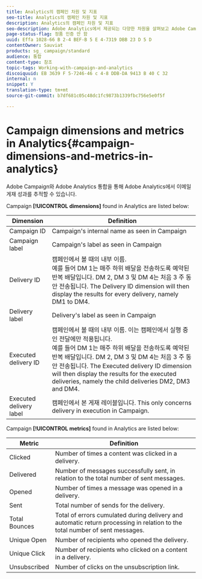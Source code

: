 ```yaml
---
title: Analytics의 캠페인 차원 및 지표
seo-title: Analytics의 캠페인 차원 및 지표
description: Analytics의 캠페인 차원 및 지표
seo-description: Adobe Analytics에서 제공되는 다양한 차원을 살펴보고 Adobe Campaign에서 이메일 배달을 추적할 수 있습니다.
page-status-flag: 정품 인증 안 함
uuid: Effa 1028-66 B 2-4 BEF-B 5 E 4-7319 DBB 23 D 5 D
contentOwner: Sauviat
products: sg_ campaign/standard
audience: 통합
content-type: 참조
topic-tags: Working-with-campaign-and-analytics
discoiquuid: EB 3639 F 5-7246-46 c 4-8 DDB-DA 9413 B 40 C 32
internal: n
snippet: Y
translation-type: tm+mt
source-git-commit: b7df681c05c48dc1fc9873b1339fbc756e5e0f5f

---
```



# Campaign dimensions and metrics in Analytics{#campaign-dimensions-and-metrics-in-analytics}

Adobe Campaign와 Adobe Analytics 통합을 통해 Adobe Analytics에서 이메일 게재 성과를 추적할 수 있습니다.

Campaign **[!UICONTROL dimensions]** found in Analytics are listed below:

<table> 
 <thead> 
  <tr> 
   <th> Dimension<br /> </th> 
   <th> Definition<br /> </th> 
  </tr> 
 </thead> 
 <tbody> 
  <tr> 
   <td> Campaign ID<br /> </td> 
   <td> Campaign's internal name as seen in Campaign<br /> </td> 
  </tr> 
  <tr> 
   <td> Campaign label<br /> </td> 
   <td> Campaign's label as seen in Campaign<br /> </td> 
  </tr> 
  <tr> 
   <td> Delivery ID<br /> </td> 
   <td> 캠페인에서 볼 때의 내부 이름.<br /> 예를 들어 DM 1는 매주 하위 배달을 전송하도록 예약된 반복 배달입니다. DM 2, DM 3 및 DM 4는 처음 3 주 동안 전송됩니다. The Delivery ID dimension will then display the results for every delivery, namely DM1 to DM4. <br /> </td> 
  </tr> 
  <tr> 
   <td> Delivery label<br /> </td> 
   <td> Delivery's label as seen in Campaign<br /> </td> 
  </tr> 
  <tr> 
   <td> Executed delivery ID<br /> </td> 
   <td> 캠페인에서 볼 때의 내부 이름. 이는 캠페인에서 실행 중인 전달에만 적용됩니다.<br /> 예를 들어 DM 1는 매주 하위 배달을 전송하도록 예약된 반복 배달입니다. DM 2, DM 3 및 DM 4는 처음 3 주 동안 전송됩니다. The Executed delivery ID dimension will then display the results for the executed deliveries, namely the child deliveries DM2, DM3 and DM4. <br /> </td> 
  </tr> 
  <tr> 
   <td> Executed delivery label<br /> </td> 
   <td> 캠페인에서 본 게재 레이블입니다. This only concerns delivery in execution in Campaign.<br /> </td> 
  </tr> 
 </tbody> 
</table>

Campaign **[!UICONTROL metrics]** found in Analytics are listed below:

<table> 
 <thead> 
  <tr> 
   <th> Metric<br /> </th> 
   <th> Definition<br /> </th> 
  </tr> 
 </thead> 
 <tbody> 
  <tr> 
   <td> Clicked<br /> </td> 
   <td> Number of times a content was clicked in a delivery.<br /> </td> 
  </tr> 
  <tr> 
   <td> Delivered<br /> </td> 
   <td> Number of messages successfully sent, in relation to the total number of sent messages.<br /> </td> 
  </tr> 
  <tr> 
   <td> Opened<br /> </td> 
   <td> Number of times a message was opened in a delivery.<br /> </td> 
  </tr> 
  <tr> 
   <td> Sent<br /> </td> 
   <td> Total number of sends for the delivery.<br /> </td> 
  </tr> 
  <tr> 
   <td> Total Bounces<br /> </td> 
   <td> Total of errors cumulated during delivery and automatic return processing in relation to the total number of sent messages.<br /> </td> 
  </tr> 
  <tr> 
   <td> Unique Open<br /> </td> 
   <td> Number of recipients who opened the delivery.<br /> </td> 
  </tr> 
  <tr> 
   <td> Unique Click<br /> </td> 
   <td> Number of recipients who clicked on a content in a delivery.<br /> </td> 
  </tr> 
  <tr> 
   <td> Unsubscribed<br /> </td> 
   <td> Number of clicks on the unsubscription link.<br /> </td> 
  </tr> 
 </tbody> 
</table>

